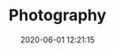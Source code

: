 ---
layout: post
title: Photography
date: '2020-06-01 12:21:15'
permalink: /photography
redirect_to:
  - https://photography.vikki.in
---